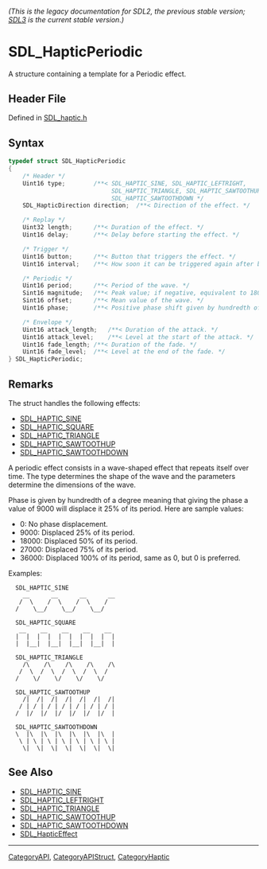 ###### (This is the legacy documentation for SDL2, the previous stable version; [SDL3](https://wiki.libsdl.org/SDL3/) is the current stable version.)
# SDL_HapticPeriodic

A structure containing a template for a Periodic effect.

## Header File

Defined in [SDL_haptic.h](https://github.com/libsdl-org/SDL/blob/SDL2/include/SDL_haptic.h)

## Syntax

```c
typedef struct SDL_HapticPeriodic
{
    /* Header */
    Uint16 type;        /**< SDL_HAPTIC_SINE, SDL_HAPTIC_LEFTRIGHT,
                             SDL_HAPTIC_TRIANGLE, SDL_HAPTIC_SAWTOOTHUP or
                             SDL_HAPTIC_SAWTOOTHDOWN */
    SDL_HapticDirection direction;  /**< Direction of the effect. */

    /* Replay */
    Uint32 length;      /**< Duration of the effect. */
    Uint16 delay;       /**< Delay before starting the effect. */

    /* Trigger */
    Uint16 button;      /**< Button that triggers the effect. */
    Uint16 interval;    /**< How soon it can be triggered again after button. */

    /* Periodic */
    Uint16 period;      /**< Period of the wave. */
    Sint16 magnitude;   /**< Peak value; if negative, equivalent to 180 degrees extra phase shift. */
    Sint16 offset;      /**< Mean value of the wave. */
    Uint16 phase;       /**< Positive phase shift given by hundredth of a degree. */

    /* Envelope */
    Uint16 attack_length;   /**< Duration of the attack. */
    Uint16 attack_level;    /**< Level at the start of the attack. */
    Uint16 fade_length; /**< Duration of the fade. */
    Uint16 fade_level;  /**< Level at the end of the fade. */
} SDL_HapticPeriodic;
```

## Remarks

The struct handles the following effects:

- [SDL_HAPTIC_SINE](SDL_HAPTIC_SINE)
- [SDL_HAPTIC_SQUARE](SDL_HAPTIC_SQUARE)
- [SDL_HAPTIC_TRIANGLE](SDL_HAPTIC_TRIANGLE)
- [SDL_HAPTIC_SAWTOOTHUP](SDL_HAPTIC_SAWTOOTHUP)
- [SDL_HAPTIC_SAWTOOTHDOWN](SDL_HAPTIC_SAWTOOTHDOWN)

A periodic effect consists in a wave-shaped effect that repeats itself over
time. The type determines the shape of the wave and the parameters
determine the dimensions of the wave.

Phase is given by hundredth of a degree meaning that giving the phase a
value of 9000 will displace it 25% of its period. Here are sample values:

- 0: No phase displacement.
- 9000: Displaced 25% of its period.
- 18000: Displaced 50% of its period.
- 27000: Displaced 75% of its period.
- 36000: Displaced 100% of its period, same as 0, but 0 is preferred.

Examples:

```
  SDL_HAPTIC_SINE
    __      __      __      __
   /  \    /  \    /  \    /
  /    \__/    \__/    \__/

  SDL_HAPTIC_SQUARE
   __    __    __    __    __
  |  |  |  |  |  |  |  |  |  |
  |  |__|  |__|  |__|  |__|  |

  SDL_HAPTIC_TRIANGLE
    /\    /\    /\    /\    /\
   /  \  /  \  /  \  /  \  /
  /    \/    \/    \/    \/

  SDL_HAPTIC_SAWTOOTHUP
    /|  /|  /|  /|  /|  /|  /|
   / | / | / | / | / | / | / |
  /  |/  |/  |/  |/  |/  |/  |

  SDL_HAPTIC_SAWTOOTHDOWN
  \  |\  |\  |\  |\  |\  |\  |
   \ | \ | \ | \ | \ | \ | \ |
    \|  \|  \|  \|  \|  \|  \|
```

## See Also

- [SDL_HAPTIC_SINE](SDL_HAPTIC_SINE)
- [SDL_HAPTIC_LEFTRIGHT](SDL_HAPTIC_LEFTRIGHT)
- [SDL_HAPTIC_TRIANGLE](SDL_HAPTIC_TRIANGLE)
- [SDL_HAPTIC_SAWTOOTHUP](SDL_HAPTIC_SAWTOOTHUP)
- [SDL_HAPTIC_SAWTOOTHDOWN](SDL_HAPTIC_SAWTOOTHDOWN)
- [SDL_HapticEffect](SDL_HapticEffect)

----
[CategoryAPI](CategoryAPI), [CategoryAPIStruct](CategoryAPIStruct), [CategoryHaptic](CategoryHaptic)


